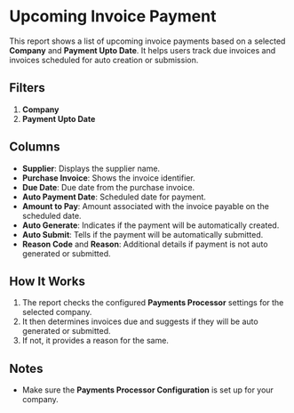 # Upcoming Invoice Payment

This report shows a list of upcoming invoice payments based on a selected **Company** and **Payment Upto Date**. It helps users track due invoices and invoices scheduled for auto creation or submission.

## Filters

1. **Company**  
2. **Payment Upto Date**

## Columns

- **Supplier**: Displays the supplier name.  
- **Purchase Invoice**: Shows the invoice identifier.  
- **Due Date**: Due date from the purchase invoice.  
- **Auto Payment Date**: Scheduled date for payment.  
- **Amount to Pay**: Amount associated with the invoice payable on the scheduled date.  
- **Auto Generate**: Indicates if the payment will be automatically created.  
- **Auto Submit**: Tells if the payment will be automatically submitted.  
- **Reason Code** and **Reason**: Additional details if payment is not auto generated or submitted.

## How It Works

1. The report checks the configured **Payments Processor** settings for the selected company.  
2. It then determines invoices due and suggests if they will be auto generated or submitted.
3. If not, it provides a reason for the same.

## Notes

- Make sure the **Payments Processor Configuration** is set up for your company.

